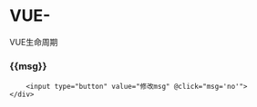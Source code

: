 # VUE-
VUE生命周期



<!DOCTYPE html>
<html lang="en">
<head>
    <meta charset="UTF-8">
    <meta name="viewport" content="width=device-width, initial-scale=1.0">
    <meta http-equiv="X-UA-Compatible" content="ie=edge">
    <title>Document</title>
    <script src="./vue.js"></script>
</head>
<body>
    <div id="app">
		<h3 id='h3'>{{msg}}</h3>
		
		<input type="button" value="修改msg" @click="msg='no'">
    </div>
</body>


<script>
    var vm= new Vue({
        el:"#app",
        data:{
			msg:'ok'
        },
        methods:{
            show(){
				console.log('执行了show方法（）')
			}
        },
		
		// 下面四个是实例创建期间的生命周期函数
		beforeCreate(){	//这是我们遇到的第一个生命周期函数,表示实例完全被创建出来之前,会执行它
			// console.log(this.msg);
			// this.show();
			// 注意:在beforeCreate生命周期函数执行的时候,data和methods中的数据都还没有被初始化
		},
		created(){	//这是我们遇到的第二个生命周期函数
			console.log(this.msg);
			this.show();
			//注意:在Created生命周期函数执行的时候,data和methods中的数据已经被初始化了
			// 如果要调用methods中方法和data中的数据,最早只能在created中进行操作
		},
		beforeMount() {	 	//这是我们遇到的第三个生命周期函数,表示模板已经在内存中编译完成了但是并未把模板渲染到页面中去
			console.log(document.getElementById("h3").innerText); 
		},
		mounted(){		//这是遇到的第四个生命周期函数,表示内存中的模板已经真实的挂载到了页面中,用户已经可以看到已经渲染好的页面了
			console.log(document.getElementById("h3").innerText); 
			// mounted是实例创建期间的最后一个生命周期函数,当执行完mounted就表示,实例已经被完全创建好了,此时如果没有其他操作的话,这个实例就会在内存中不再运动
		},
		
		
		// 接下来两个是运行中的两个生命周期函数
		beforeUpdate(){			//这个时候表示我们的界面还没有被更新	[数据是肯定被更新了的]
			console.log('界面上元素的内容：'+document.getElementById("h3").innerText); 
			console.log('data中的msg数据是：'+this.msg)
			// 结论:当执行beforeUpdate的时候,此时data的数据是最新的,但是页面还没有和最新的数据保持一致
		},
		updated() {
			console.log('界面上元素的内容：'+document.getElementById("h3").innerText); 
			console.log('data中的msg数据是：'+this.msg)
			// updated事件执行的时候页面和data数据已经保持同步了,都是最新的
		},
		
		
		// 当执行beforeDestory钩子函数的时候,vue实例就已经从运行阶段,进入到了销毁阶段,,实例身上所有的data和所有的methods以及过滤器都处于可用状态,
		// 此时还没有执行真正的销毁过程
		
		
		// 当执行到destory函数的时候,组件已经被完全销毁了,组件中的数据,方法,指令,过滤器都已经不可用了
	});
</script>
</html>
